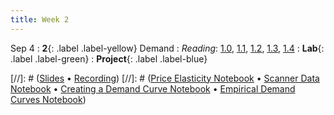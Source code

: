```yaml
---
title: Week 2
---
```


Sep 4
: **2**{: .label .label-yellow} Demand
: *Reading*: [1.0](https://data-88e.github.io/textbook/content/01-demand/index.html), [1.1](https://data-88e.github.io/textbook/content/01-demand/01-demand.html), [1.2](https://data-88e.github.io/textbook/content/01-demand/02-example.html), [1.3](https://data-88e.github.io/textbook/content/01-demand/03-log-log.html), [1.4](https://data-88e.github.io/textbook/content/01-demand/04-elasticity.html)
: **Lab**{: .label .label-green} 
: **Project**{: .label .label-blue}

[//]: # ([Slides]() &#8226; [Recording]())
[//]: # ([Price Elasticity Notebook]() &#8226; [Scanner Data Notebook]() &#8226; [Creating a Demand Curve Notebook]() &#8226; [Empirical Demand Curves Notebook]())
